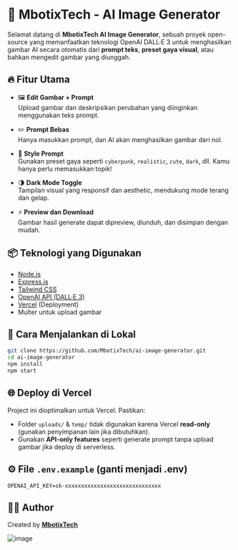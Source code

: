 # 🧠 MbotixTech - AI Image Generator

Selamat datang di **MbotixTech AI Image Generator**, sebuah proyek open-source yang memanfaatkan teknologi OpenAI DALL·E 3 untuk menghasilkan gambar AI secara otomatis dari **prompt teks**, **preset gaya visual**, atau bahkan mengedit gambar yang diunggah.

## 🔥 Fitur Utama

- 🖼️ **Edit Gambar + Prompt**  
  Upload gambar dan deskripsikan perubahan yang diinginkan menggunakan teks prompt.

- ✏️ **Prompt Bebas**  
  Hanya masukkan prompt, dan AI akan menghasilkan gambar dari nol.

- 🎨 **Style Prompt**  
  Gunakan preset gaya seperti `cyberpunk`, `realistic`, `cute`, `dark`, dll. Kamu hanya perlu memasukkan topik!

- 🌗 **Dark Mode Toggle**  
  Tampilan visual yang responsif dan aesthetic, mendukung mode terang dan gelap.

- ⚡ **Preview dan Download**  
  Gambar hasil generate dapat dipreview, diunduh, dan disimpan dengan mudah.

## 📦 Teknologi yang Digunakan

- [Node.js](https://nodejs.org/)
- [Express.js](https://expressjs.com/)
- [Tailwind CSS](https://tailwindcss.com/)
- [OpenAI API (DALL·E 3)](https://platform.openai.com/docs/guides/images)
- [Vercel](https://vercel.com/) (Deployment)
- Multer untuk upload gambar

## 🚀 Cara Menjalankan di Lokal

```bash
git clone https://github.com/MbotixTech/ai-image-generator.git
cd ai-image-generator
npm install
npm start
```

## 🌐 Deploy di Vercel

Project ini dioptimalkan untuk Vercel. Pastikan:

- Folder `uploads/` & `temp/` tidak digunakan karena Vercel **read-only** (gunakan penyimpanan lain jika dibutuhkan).
- Gunakan **API-only features** seperti generate prompt tanpa upload gambar jika deploy di serverless.

## ⚙️ File `.env.example` (ganti menjadi .env)

```
OPENAI_API_KEY=sk-xxxxxxxxxxxxxxxxxxxxxxxxxxxxxx
```

## 🧑‍💻 Author

Created by [**MbotixTech**](https://github.com/MbotixTech)

![image](https://github.com/user-attachments/assets/7ee3055f-91c4-4ee9-be7e-b6ebaf7fb3f8)

